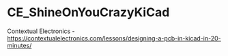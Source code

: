 # CE_ShineOnYouCrazyKiCad
Contextual Electronics - https://contextualelectronics.com/lessons/designing-a-pcb-in-kicad-in-20-minutes/
